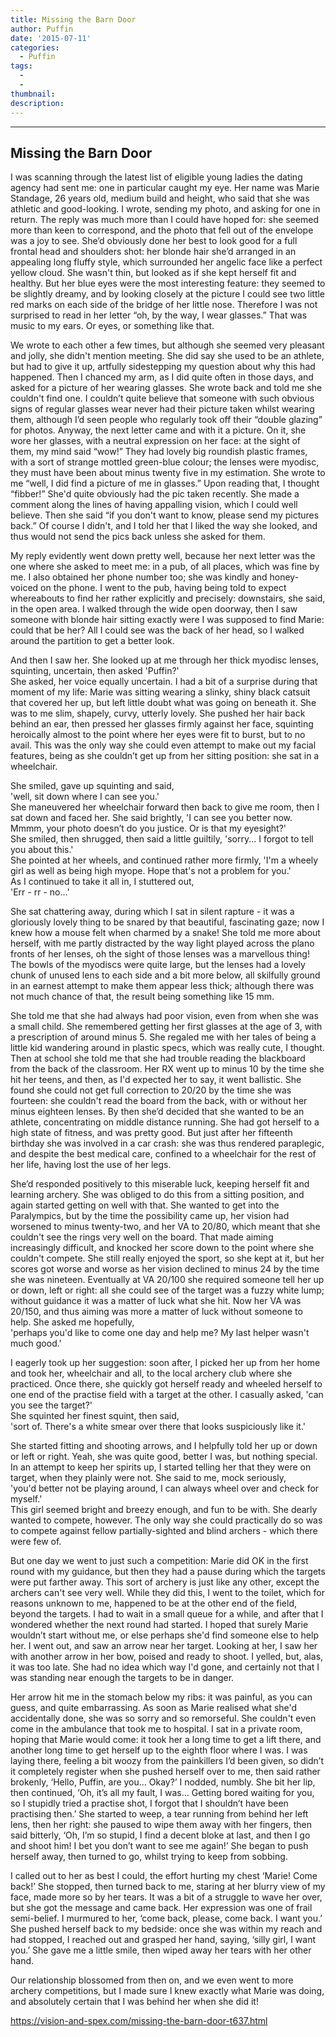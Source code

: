 ```yaml
---
title: Missing the Barn Door
author: Puffin
date: '2015-07-11'
categories:
  - Puffin
tags:
  - 
  - 
thumbnail: 
description: 
---
```


----------------------------  
Missing the Barn Door  
---------------------------- 

I was scanning through the latest list of eligible young ladies the dating agency had sent me: one in particular caught my eye. Her name was Marie Standage, 26 years old, medium build and height, who said that she was athletic and good-looking. I wrote, sending my photo, and asking for one in return. The reply was much more than I could have hoped for: she seemed more than keen to correspond, and the photo that fell out of the envelope was a joy to see. She’d obviously done her best to look good for a full frontal head and shoulders shot: her blonde hair she’d arranged in an appealing long fluffy style, which surrounded her angelic face like a perfect yellow cloud. She wasn't thin, but looked as if she kept herself fit and healthy. But her blue eyes were the most interesting feature: they seemed to be slightly dreamy, and by looking closely at the picture I could see two little red marks on  each side of the bridge of her little nose. Therefore I was not surprised to read in her letter “oh, by the way, I wear glasses.” That was music to my ears. Or eyes, or something like that.  

We wrote to each other a few times, but although she seemed very pleasant and jolly, she didn't mention meeting. She did say she used to be an athlete, but had to give it up, artfully sidestepping my question about why this had happened. Then I chanced my arm, as I did quite often in those days, and asked for a picture of her wearing glasses. She wrote back and told me she couldn't find one. I couldn’t quite believe that
someone with such obvious signs of regular glasses wear never had their picture taken whilst wearing them, although I’d seen people who regularly took off their “double glazing” for photos. Anyway, the next letter came and with it a picture. On it, she wore her glasses, with a neutral expression on her face: at the sight of them, my mind said “wow!” They had lovely big roundish plastic frames, with a sort of strange mottled green-blue colour; the lenses were myodisc, they must have been about minus twenty five in my estimation. She wrote to me “well, I did find a picture of me in glasses.” Upon reading that, I thought “fibber!” She'd quite obviously had the pic taken recently. She made a comment along the lines of having appalling vision, which I could well believe. Then she said “if you don't want to know, please send my pictures back.” Of course I didn't, and I told her that I liked the way she looked, and thus would not send the pics back unless she asked for them.  

My reply evidently went down pretty well, because her next letter was the one where she asked to meet me: in a pub, of all places, which was fine by me. I also obtained her phone number too; she was kindly and honey-voiced on the phone. I went to the pub, having being told to expect whereabouts to find her rather explicitly and precisely: downstairs, she said, in the open area. I walked through the wide open doorway, then I saw someone with blonde hair sitting exactly were I was supposed to find Marie: could that be her? All I could see was the back of her head, so I walked around the partition to get a better look.  

And then I saw her. She looked up at me through her thick myodisc lenses, squinting, uncertain, then asked
'Puffin?'  
She asked, her voice equally uncertain. I had a bit of a surprise during that moment of my life: Marie was sitting wearing a slinky, shiny black catsuit that covered her up, but left little doubt what was going on beneath it. She was to me slim, shapely, curvy, utterly lovely. She pushed her hair back behind an ear, then pressed her glasses firmly against her face, squinting heroically almost to the point where her eyes were fit to burst, but to no avail. This was the only way she could even attempt to make out my facial features, being as she couldn’t get up from her sitting position: she sat in a wheelchair. 

She smiled, gave up squinting and said,  
'well, sit down where I can see you.'  
She maneuvered her wheelchair forward then back to give me room, then I sat down and faced her. She said brightly,
'I can see you better now. Mmmm, your photo doesn’t do you justice. Or is that my eyesight?'  
She smiled, then shrugged, then said a little guiltily,
'sorry... I forgot to tell you about this.'  
She pointed at her wheels, and continued rather more firmly, 
'I'm a wheely girl as well as being high myope. Hope that's not a problem for you.'  
As I continued to take it all in, I stuttered out,  
'Err - rr - no...'  

She sat chattering away, during which I sat in silent rapture - it was a gloriously lovely thing to be snared by that beautiful, fascinating gaze; now I knew how a mouse felt when charmed by a snake! She told me more about herself, with me partly distracted by the way light played across the plano fronts of her lenses, oh the sight of those lenses was a marvellous thing! The bowls of the myodiscs were quite large, but the lenses had a lovely chunk of unused lens to each side and a bit more below, all skilfully ground in an earnest attempt to make them appear less thick; although there was not much chance of that, the result being something like 15 mm.  

She told me that she had always had poor vision, even from when she was a small child. She remembered getting her first glasses at the age of 3, with a prescription of around minus 5. She regaled me with her 
tales of being a little kid wandering around in plastic specs, which was really cute, I thought. Then at school she told me that she had trouble reading the blackboard from the back of the classroom. Her RX went up to minus 10 by the time she hit her teens, and then, as I'd expected her to say, it went ballistic. She found she could not get full correction to 20/20 by the time she was fourteen: she couldn't read the board from the back, with or without her minus eighteen lenses. By then she’d decided that she wanted to be an athlete, concentrating on middle distance running. She had got herself to a high state of fitness, and was pretty good. But just after her fifteenth birthday she was involved in a car crash: she was thus rendered paraplegic, and despite the best medical care, confined to a wheelchair for the rest of her life, having lost the use of her legs.  

She’d responded positively to this miserable luck, keeping herself fit and learning archery. She was obliged to do this from a sitting position, and again started getting on well with that. She wanted to get into the Paralympics, but by the time the possibility came up, her vision had worsened to minus twenty-two, and her VA to 20/80, which meant that she couldn't see the rings very well on the board. That made aiming increasingly difficult, and knocked her score down to the point where she couldn't compete. She still really enjoyed the sport, so she kept at it, but her scores got worse and worse as her vision declined to minus 24 by the time she was nineteen.  Eventually at VA 20/100 she required someone tell her up or down, left or right: all she could see of the target was a fuzzy white lump; without guidance it was a matter of luck what she hit. Now her VA was 20/150, and thus aiming was more a matter of luck without someone to help. She asked me hopefully,  
'perhaps you'd like to come one day and help me? My last helper wasn't much good.'  

I eagerly took up her suggestion: soon after, I picked her up from her home and took her, wheelchair and all, to the local archery club where she practiced. Once there, she quickly got herself ready and wheeled herself to one end of the practise field with a target at the other. I casually asked, 
'can you see the target?'  
She squinted her finest squint, then said,  
'sort of. There's a white smear over there that looks suspiciously like it.'  

She started fitting and shooting arrows, and I helpfully told her up or down or left or right. Yeah, she was quite good, better I was, but nothing special. In an attempt to keep her spirits up, I started telling her that they were on target, when they plainly were not. She said to me, mock seriously,  
'you'd better not be playing around, I can always wheel over and check for myself.'  
This girl seemed bright and breezy enough, and fun to be with. She dearly wanted to compete, however. The only way she could practically do so was to compete against fellow partially-sighted and blind archers - which there were few of.  

But one day we went to just such a competition: Marie did OK in the first round with my guidance, but then they had a pause during which the targets were put farther away. This sort of archery is just like any other, except the archers can't see very well. While they did this, I went to the toilet, which for reasons unknown to me, happened to be at the other end of the field, beyond the targets. I had to wait in a small queue for a while, and after that I wondered whether the next round had started. I hoped that surely Marie wouldn’t start without me, or else perhaps she'd find someone else to help her. I went out, and saw an arrow near her target. Looking at her, I saw her with another arrow in her bow, poised and ready to shoot. I yelled, but, alas, it was too late. She had no idea which way I'd gone, and certainly not that I was standing near enough the targets to be in danger.

Her arrow hit me in the stomach below my ribs: it was painful, as you can guess, and quite embarrassing. As soon as Marie realised what she'd accidentally done, she was so sorry and so remorseful. She couldn't even come in the ambulance that took me to hospital. I sat in a private room, hoping that Marie would come: it took her a long time to get a lift there, and another long time to get herself up to the eighth floor where I was. I was laying there, feeling a bit woozy from the painkillers I’d been given, so didn’t it completely register when she pushed herself over to me, then said rather brokenly,
‘Hello, Puffin, are you... Okay?’
I nodded, numbly. She bit her lip, then continued,
‘Oh, it’s all my fault, I was... Getting bored waiting for you, so I stupidly tried a practise shot, I forgot that I shouldn’t have been practising then.’
She started to weep, a tear running from behind her left lens, then her right: she paused to wipe them away with her fingers, then said bitterly,
‘Oh, I’m so stupid, I find a decent bloke at last, and then I go and shoot him! I bet you don’t want to see me again!’
She began to push herself away, then turned to go, whilst trying to keep from sobbing.

I called out to her as best I could, the effort hurting my chest
‘Marie! Come back!’
She stopped, then turned back to me, staring at her blurry view of my face, made more so by her tears. It was a bit of a struggle to wave her over, but she got the message and came back. Her expression was 
one of frail semi-belief. I murmured to her,
‘come back, please, come back. I want you.’
She pushed herself back to my bedside: once she was within my reach and had stopped, I reached out and grasped her hand, saying,
‘silly girl, I want you.’
She gave me a little smile, then wiped away her tears with her other hand.

Our relationship blossomed from then on, and we even went to more archery  competitions, but I made sure I knew exactly what Marie was doing, and absolutely certain that I was behind her when she did it!

https://vision-and-spex.com/missing-the-barn-door-t637.html
